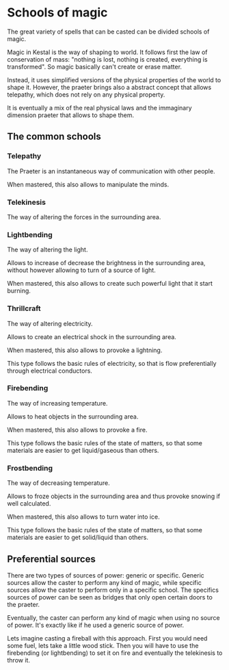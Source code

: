 # Schools of magic

The great variety of spells that can be casted can be divided schools of magic.

Magic in Kestal is the way of shaping to world. It follows first the law of conservation of mass: "nothing is lost, nothing is created, everything is transformed". So magic basically can't create or erase matter.

Instead, it uses simplified versions of the physical properties of the world to shape it. However, the praeter brings also a abstract concept that allows telepathy, which does not rely on any physical property.

It is eventually a mix of the real physical laws and the immaginary dimension praeter that allows to shape them.

## The common schools

### Telepathy
The Praeter is an instantaneous way of communication with other people.

When mastered, this also allows to manipulate the minds.

### Telekinesis
The way of altering the forces in the surrounding area.

### Lightbending
The way of altering the light.

Allows to increase of decrease the brightness in the surrounding area, without however allowing to turn of a source of light.

When mastered, this also allows to create such powerful light that it start burning.

### Thrillcraft
The way of altering electricity.

Allows to create an electrical shock in the surrounding area.

When mastered, this also allows to provoke a lightning.

This type follows the basic rules of electricity, so that is flow preferentially through electrical conductors.

### Firebending
The way of increasing temperature.

Allows to heat objects in the surrounding area.

When mastered, this also allows to provoke a fire.

This type follows the basic rules of the state of matters, so that some materials are easier to get liquid/gaseous than others.

### Frostbending
The way of decreasing temperature.

Allows to froze objects in the surrounding area and thus provoke snowing if well calculated.

When mastered, this also allows to turn water into ice.

This type follows the basic rules of the state of matters, so that some materials are easier to get solid/liquid than others.

## Preferential sources
There are two types of sources of power: generic or specific. Generic sources allow the caster to perform any kind of magic, while specific sources allow the caster to perform only in a specific school. The specifics sources of power can be seen as bridges that only open certain doors to the praeter.

Eventually, the caster can perform any kind of magic when using no source of power. It's exactly like if he used a generic source of power.

Lets imagine casting a fireball with this approach. First you would need some fuel, lets take a little wood stick. Then you will have to use the firebending (or lightbending) to set it on fire and eventually the telekinesis to throw it.
